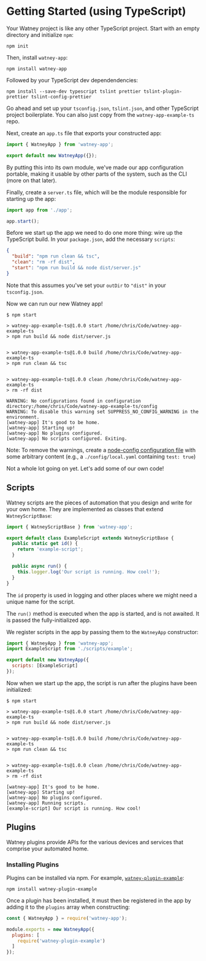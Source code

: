Getting Started (using TypeScript)
==================================

Your Watney project is like any other TypeScript project. Start with an empty directory and initialize `npm`:

```console
npm init
```

Then, install `watney-app`:

```console
npm install watney-app
```

Followed by your TypeScript dev dependendencies:

```console
npm install --save-dev typescript tslint prettier tslint-plugin-prettier tslint-config-prettier
```

Go ahead and set up your `tsconfig.json`, `tslint.json`, and other TypeScript project boilerplate. You can also just copy from the `watney-app-example-ts` repo.

Next, create an `app.ts` file that exports your constructed app:

```js
import { WatneyApp } from 'watney-app';

export default new WatneyApp({});
```

By putting this into its own module, we've made our app configuration portable, making it usable by other parts of the system, such as the CLI (more on that later).

Finally, create a `server.ts` file, which will be the module responsible for starting up the app:

```js
import app from './app';

app.start();
```

Before we start up the app we need to do one more thing: wire up the TypeScript build. In your `package.json`, add the necessary `scripts`:

```json
{
  "build": "npm run clean && tsc",
  "clean": "rm -rf dist",
  "start": "npm run build && node dist/server.js"
}
```

Note that this assumes you've set your `outDir` to `"dist"` in your `tsconfig.json`.

Now we can run our new Watney app!

```console
$ npm start

> watney-app-example-ts@1.0.0 start /home/chris/Code/watney-app-example-ts
> npm run build && node dist/server.js


> watney-app-example-ts@1.0.0 build /home/chris/Code/watney-app-example-ts
> npm run clean && tsc


> watney-app-example-ts@1.0.0 clean /home/chris/Code/watney-app-example-ts
> rm -rf dist

WARNING: No configurations found in configuration directory:/home/chris/Code/watney-app-example-ts/config
WARNING: To disable this warning set SUPPRESS_NO_CONFIG_WARNING in the environment.
[watney-app] It's good to be home.
[watney-app] Starting up!
[watney-app] No plugins configured.
[watney-app] No scripts configured. Exiting.
```

Note: To remove the warnings, create a [node-config configuration file](https://github.com/lorenwest/node-config/wiki/Configuration-Files) with some arbitrary content (e.g., a `./config/local.yaml` containing `test: true`)

Not a whole lot going on yet. Let's add some of our own code!

Scripts
-------

Watney scripts are the pieces of automation that you design and write for your own home. They are implemented as classes that extend `WatneyScriptBase`:

```js
import { WatneyScriptBase } from 'watney-app';

export default class ExampleScript extends WatneyScriptBase {
  public static get id() {
    return 'example-script';
  }

  public async run() {
    this.logger.log('Our script is running. How cool!');
  }
}
```

The `id` property is used in logging and other places where we might need a unique name for the script.

The `run()` method is executed when the app is started, and is not awaited. It is passed the fully-initialized app.

We register scripts in the app by passing them to the `WatneyApp` constructor:

```js
import { WatneyApp } from 'watney-app';
import ExampleScript from './scripts/example';

export default new WatneyApp({
  scripts: [ExampleScript]
});

```

Now when we start up the app, the script is run after the plugins have been initialized:

```console
$ npm start

> watney-app-example-ts@1.0.0 start /home/chris/Code/watney-app-example-ts
> npm run build && node dist/server.js


> watney-app-example-ts@1.0.0 build /home/chris/Code/watney-app-example-ts
> npm run clean && tsc


> watney-app-example-ts@1.0.0 clean /home/chris/Code/watney-app-example-ts
> rm -rf dist

[watney-app] It's good to be home.
[watney-app] Starting up!
[watney-app] No plugins configured.
[watney-app] Running scripts.
[example-script] Our script is running. How cool!
```

Plugins
-------

Watney plugins provide APIs for the various devices and services that comprise your automated home.

### Installing Plugins

Plugins can be installed via npm. For example, [`watney-plugin-example`](https://www.npmjs.com/package/watney-plugin-example):

```console
npm install watney-plugin-example
```

Once a plugin has been installed, it must then be registered in the app by adding it to the `plugins` array when constructing:

```js
const { WatneyApp } = require('watney-app');

module.exports = new WatneyApp({
  plugins: [
    require('watney-plugin-example')
  ]
});
```

